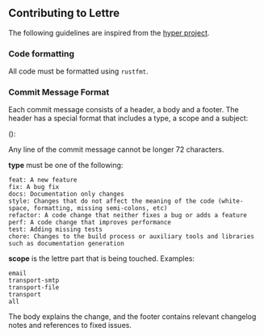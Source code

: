 ## Contributing to Lettre

The following guidelines are inspired from the [hyper project](https://github.com/hyperium/hyper/blob/master/CONTRIBUTING.md).

### Code formatting

All code must be formatted using `rustfmt`.

### Commit Message Format

Each commit message consists of a header, a body and a footer. The header has a special format that includes a type, a scope and a subject:

<type>(<scope>): <subject> <BLANK LINE> <body> <BLANK LINE> <footer>

Any line of the commit message cannot be longer 72 characters.

**type** must be one of the following:

    feat: A new feature
    fix: A bug fix
    docs: Documentation only changes
    style: Changes that do not affect the meaning of the code (white-space, formatting, missing semi-colons, etc)
    refactor: A code change that neither fixes a bug or adds a feature
    perf: A code change that improves performance
    test: Adding missing tests
    chore: Changes to the build process or auxiliary tools and libraries such as documentation generation

**scope** is the lettre part that is being touched. Examples:

    email
    transport-smtp
    transport-file
    transport
    all

The body explains the change, and the footer contains relevant changelog notes and references to fixed issues.
